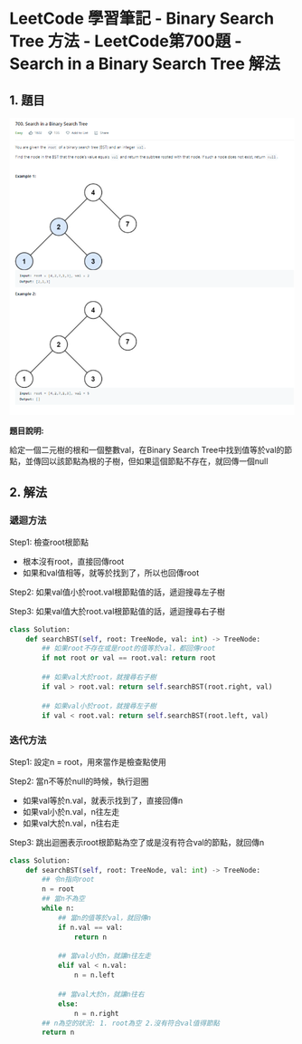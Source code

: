 # LeetCode 學習筆記 - Binary Search Tree 方法 - LeetCode第700題 - Search in a Binary Search Tree 解法



## 1. 題目



![image1](images\image1.PNG)

 **題目說明:** 

給定一個二元樹的根和一個整數val，在Binary Search Tree中找到值等於val的節點，並傳回以該節點為根的子樹，但如果這個節點不存在，就回傳一個null



## 2. 解法



### 遞迴方法



Step1: 檢查root根節點

+ 根本沒有root，直接回傳root
+ 如果和val值相等，就等於找到了，所以也回傳root



Step2: 如果val值小於root.val根節點值的話，遞迴搜尋左子樹

Step3: 如果val值大於root.val根節點值的話，遞迴搜尋右子樹

```Python
class Solution:
    def searchBST(self, root: TreeNode, val: int) -> TreeNode:
        ## 如果root不存在或是root的值等於val，都回傳root
        if not root or val == root.val: return root
        
        ## 如果val大於root，就搜尋右子樹
        if val > root.val: return self.searchBST(root.right, val)
       
        ## 如果val小於root，就搜尋左子樹
        if val < root.val: return self.searchBST(root.left, val)
```







### 迭代方法



Step1: 設定n = root，用來當作是檢查點使用

Step2: 當n不等於null的時候，執行迴圈

+ 如果val等於n.val，就表示找到了，直接回傳n
+ 如果val小於n.val，n往左走
+ 如果val大於n.val，n往右走

Step3: 跳出迴圈表示root根節點為空了或是沒有符合val的節點，就回傳n



```Python
class Solution:
    def searchBST(self, root: TreeNode, val: int) -> TreeNode:
        ## 令n指向root
        n = root
        ## 當n不為空
        while n:
            ## 當n的值等於val，就回傳n
            if n.val == val:
                return n
            
            ## 當val小於n，就讓n往左走
            elif val < n.val:
                n = n.left
                
            ## 當val大於n，就讓n往右
            else:
                n = n.right
        ## n為空的狀況: 1. root為空 2.沒有符合val值得節點
        return n
```



















